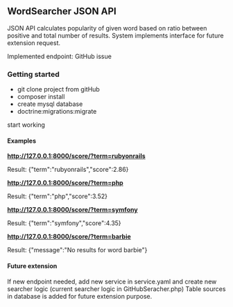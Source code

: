 ## WordSearcher JSON API

JSON API calculates popularity of given word based on ratio between positive and total number of results. System implements interface for future extension request.

Implemented endpoint: GitHub issue

### Getting started

* git clone project from gitHub
* composer install
* create mysql database
* doctrine:migrations:migrate

start working

#### Examples

**http://127.0.0.1:8000/score/?term=rubyonrails**

Result:
    {"term":"rubyonrails","score":2.86}
    
**http://127.0.0.1:8000/score/?term=php**

Result:
    {"term":"php","score":3.52}
    
**http://127.0.0.1:8000/score/?term=symfony**

Result:
    {"term":"symfony","score":4.35}
    
**http://127.0.0.1:8000/score/?term=barbie**

Result:
    {"message":"No results for word barbie"}
    
#### Future extension

If new endpoint needed, add new service in service.yaml and create new searcher logic (current searcher logic in GitHubSeracher.php)
Table sources in database is added for future extension purpose.


